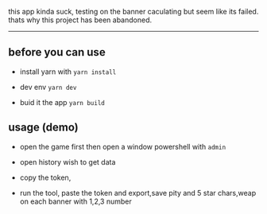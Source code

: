 this app kinda suck, testing on the banner caculating but seem like its failed. thats why this project has been abandoned.

--- 

## before you can use

- install yarn with `yarn install`

- dev env `yarn dev`

- buid it the app `yarn build`

## usage  (demo)

- open the game first then open a window powershell with `admin`

- open history wish to get data

- copy the token,  

- run the tool, paste the token and export,save pity and 5 star chars,weap on each banner with 1,2,3 number 